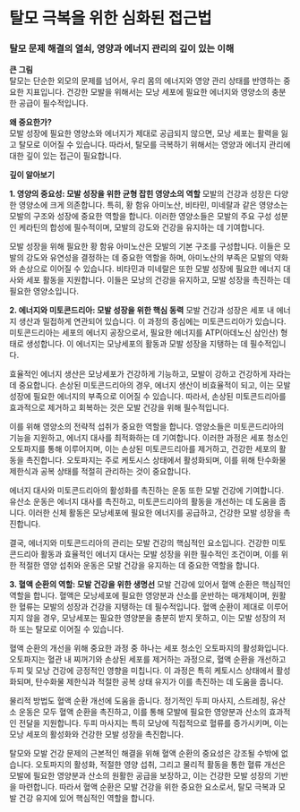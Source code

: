 # 탈모 극복을 위한 심화된 접근법

### 탈모 문제 해결의 열쇠, 영양과 에너지 관리의 깊이 있는 이해

**큰 그림**   
탈모는 단순한 외모의 문제를 넘어서, 우리 몸의 에너지와 영양 관리 상태를 반영하는 중요한 지표입니다. 건강한 모발을 위해서는 모낭 세포에 필요한 에너지와 영양소의 충분한 공급이 필수적입니다.

**왜 중요한가?**  
모발 성장에 필요한 영양소와 에너지가 제대로 공급되지 않으면, 모낭 세포는 활력을 잃고 탈모로 이어질 수 있습니다. 따라서, 탈모를 극복하기 위해서는 영양과 에너지 관리에 대한 깊이 있는 접근이 필요합니다.

**깊이 알아보기**

**1. 영양의 중요성: 모발 성장을 위한 균형 잡힌 영양소의 역할**
모발의 건강과 성장은 다양한 영양소에 크게 의존합니다. 특히, 황 함유 아미노산, 비타민, 미네랄과 같은 영양소는 모발의 구조와 성장에 중요한 역할을 합니다. 이러한 영양소들은 모발의 주요 구성 성분인 케라틴의 합성에 필수적이며, 모발의 강도와 건강을 유지하는 데 기여합니다.

모발 성장을 위해 필요한 황 함유 아미노산은 모발의 기본 구조를 구성합니다. 이들은 모발의 강도와 유연성을 결정하는 데 중요한 역할을 하며, 아미노산의 부족은 모발의 약화와 손상으로 이어질 수 있습니다. 비타민과 미네랄은 또한 모발 성장에 필요한 에너지 대사와 세포 활동을 지원합니다. 이들은 모낭의 건강을 유지하고, 모발 성장을 촉진하는 데 필요한 영양소입니다.

**2. 에너지와 미토콘드리아: 모발 성장을 위한 핵심 동력**
모발 건강과 성장은 세포 내 에너지 생산과 밀접하게 연관되어 있습니다. 이 과정의 중심에는 미토콘드리아가 있습니다. 미토콘드리아는 세포의 에너지 공장으로서, 필요한 에너지를 ATP(아데노신 삼인산) 형태로 생성합니다. 이 에너지는 모낭세포의 활동과 모발 성장을 지탱하는 데 필수적입니다.

효율적인 에너지 생산은 모낭세포가 건강하게 기능하고, 모발이 강하고 건강하게 자라는 데 중요합니다. 손상된 미토콘드리아의 경우, 에너지 생산이 비효율적이 되고, 이는 모발 성장에 필요한 에너지의 부족으로 이어질 수 있습니다. 따라서, 손상된 미토콘드리아를 효과적으로 제거하고 회복하는 것은 모발 건강을 위해 필수적입니다.

이를 위해 영양소의 전략적 섭취가 중요한 역할을 합니다. 영양소들은 미토콘드리아의 기능을 지원하고, 에너지 대사를 최적화하는 데 기여합니다. 이러한 과정은 세포 청소인 오토파지를 통해 이루어지며, 이는 손상된 미토콘드리아를 제거하고, 건강한 세포의 활동을 촉진합니다. 오토파지는 주로 케토시스 상태에서 활성화되며, 이를 위해 탄수화물 제한식과 공복 상태를 적절히 관리하는 것이 중요합니다.

에너지 대사와 미토콘드리아의 활성화를 촉진하는 운동 또한 모발 건강에 기여합니다. 유산소 운동은 에너지 대사를 촉진하고, 미토콘드리아의 활동을 개선하는 데 도움을 줍니다. 이러한 신체 활동은 모낭세포에 필요한 에너지를 공급하고, 건강한 모발 성장을 촉진합니다.

결국, 에너지와 미토콘드리아의 관리는 모발 건강의 핵심적인 요소입니다. 건강한 미토콘드리아 활동과 효율적인 에너지 대사는 모발 성장을 위한 필수적인 조건이며, 이를 위한 적절한 영양 섭취와 운동은 모발 건강을 유지하는 데 중요한 역할을 합니다.

**3. 혈액 순환의 역할: 모발 건강을 위한 생명선**
모발 건강에 있어서 혈액 순환은 핵심적인 역할을 합니다. 혈액은 모낭세포에 필요한 영양분과 산소를 운반하는 매개체이며, 원활한 혈류는 모발의 성장과 건강을 지탱하는 데 필수적입니다. 혈액 순환이 제대로 이루어지지 않을 경우, 모낭세포는 필요한 영양분을 충분히 받지 못하고, 이는 모발 성장의 저하 또는 탈모로 이어질 수 있습니다.

혈액 순환의 개선을 위해 중요한 과정 중 하나는 세포 청소인 오토파지의 활성화입니다. 오토파지는 혈관 내 찌꺼기와 손상된 세포를 제거하는 과정으로, 혈액 순환을 개선하고 두피 및 모낭 건강에 긍정적인 영향을 미칩니다. 이 과정은 특히 케토시스 상태에서 활성화되며, 탄수화물 제한식과 적절한 공복 상태 유지가 이를 촉진하는 데 도움을 줍니다.

물리적 방법도 혈액 순환 개선에 도움을 줍니다. 정기적인 두피 마사지, 스트레칭, 유산소 운동은 모두 혈액 순환을 촉진하고, 이를 통해 모발에 필요한 영양분과 산소의 효과적인 전달을 지원합니다. 두피 마사지는 특히 모낭에 직접적으로 혈류를 증가시키며, 이는 모낭 세포의 활성화와 건강한 모발 성장을 촉진합니다.

탈모와 모발 건강 문제의 근본적인 해결을 위해 혈액 순환의 중요성은 강조될 수밖에 없습니다. 오토파지의 활성화, 적절한 영양 섭취, 그리고 물리적 활동을 통한 혈류 개선은 모발에 필요한 영양분과 산소의 원활한 공급을 보장하고, 이는 건강한 모발 성장의 기반을 마련합니다. 따라서 혈액 순환은 모발 건강을 위한 중요한 요소로서, 탈모 극복과 모발 건강 유지에 있어 핵심적인 역할을 합니다.

<!--stackedit_data:
eyJoaXN0b3J5IjpbMTA0NDg3MDgxNiwtOTYyMjYyNjk0XX0=
-->